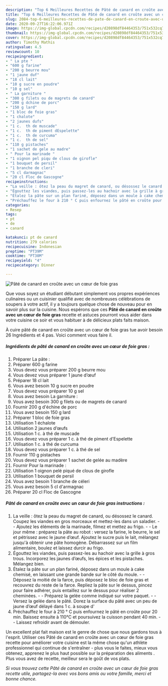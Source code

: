 ```yaml
---
description: "Top 6 Meilleures Recettes de Pâté de canard en croûte avec un cœur de foie gras"
title: "Top 6 Meilleures Recettes de Pâté de canard en croûte avec un cœur de foie gras"
slug: 2084-top-6-meilleures-recettes-de-pate-de-canard-en-croute-avec-un-cour-de-foie-gras
date: 2020-09-27T16:22:06.971Z
image: https://img-global.cpcdn.com/recipes/d20898df84464353/751x532cq70/pate-de-canard-en-croute-avec-un-coeur-de-foie-gras-photo-principale-de-la-recette.jpg
thumbnail: https://img-global.cpcdn.com/recipes/d20898df84464353/751x532cq70/pate-de-canard-en-croute-avec-un-coeur-de-foie-gras-photo-principale-de-la-recette.jpg
cover: https://img-global.cpcdn.com/recipes/d20898df84464353/751x532cq70/pate-de-canard-en-croute-avec-un-coeur-de-foie-gras-photo-principale-de-la-recette.jpg
author: Timothy Mathis
ratingvalue: 4.5
reviewcount: 10
recipeingredient:
- " La pte "
- "600 g farine"
- "200 g beurre mou"
- "1 jaune duf"
- "18 cl lait"
- "10 g sucre en poudre"
- "10 g sel"
- " La garniture "
- "300 g filets ou de magrets de canard"
- "200 g dchine de porc"
- "150 g lard"
- "1 bloc de foie gras"
- "1 chalote"
- "2 jaunes dufs"
- "1 c.  th de muscade"
- "1 c.  th de piment dEspelette"
- "1 c.  th de curcuma"
- "1 c.  th de sel"
- "110 g pistaches"
- "1 sachet de gele au madre"
- " Pour la marinade "
- "1 oignon pel piqu de clous de girofle"
- "1 bouquet de persil"
- "1 branche de cleri"
- "5 cl darmagnac"
- "20 cl Floc de Gascogne"
recipeinstructions:
- "La veille : ôtez la peau du magret de canard, ou désossez le canard. Coupez les viandes en gros morceaux et mettez-les dans un saladier.  Ajoutez les éléments de la marinade, filmez et mettez au frigo.  Le jour même : préparez la pâte au robot : versez la farine, le beurre, le sel et pétrissez avec le jaune d’œuf. Ajoutez le sucre puis le lait, mélangez jusqu&#39;à obtenir une pâte homogène. Débarrassez sur un film alimentaire, boulez et laissez durcir au frigo."
- "Égouttez les viandes, puis passez-les au hachoir avec la grille à gros trous. Incorporez les jaunes d’œufs, les épices et les pistaches. Mélangez bien."
- "Étalez la pâte sur un plan fariné, déposez dans un moule à cake chemisé, en laissant une grande bande sur le côté du moule.  Déposez la moitié de la farce, puis déposez le bloc de foie gras et recouvrez du reste de la farce. Repliez la pâte sur le dessus, pincez pour faire adhérer, puis entaillez sur le dessus pour réaliser 2 cheminées.  Préparez la gelée comme indiqué sur votre paquet.  Versez la gelée dans le pâté. Dorez la surface du pâté avec un peu de jaune d’œuf délayé dans 1 c. à soupe d&#39;"
- "Préchauffez le four à 210 ° C puis enfournez le pâté en croûte pour 20 min. Baissez ensuite à 110°C et poursuivez la cuisson pendant 40 min.  Laissez refroidir avant de démouler."
categories:
- Resep
tags:
- pt
- de
- canard

katakunci: pt de canard 
nutrition: 279 calories
recipecuisine: Indonesian
preptime: "PT39M"
cooktime: "PT30M"
recipeyield: "4"
recipecategory: Dinner

---
```



![Pâté de canard en croûte avec un cœur de foie gras](https://img-global.cpcdn.com/recipes/d20898df84464353/751x532cq70/pate-de-canard-en-croute-avec-un-coeur-de-foie-gras-photo-principale-de-la-recette.jpg)

Que vous soyez un étudiant débutant simplement vos propres expériences culinaires ou un cuisinier qualifié avec de nombreuses célébrations de soupers à votre actif, il y a toujours quelque chose de nouveau pour en savoir plus sur la cuisine. Nous espérons que ces <strong> Pâté de canard en croûte avec un cœur de foie gras </strong> recette et astuces pourront vous aider dans votre cuisine ce soir et vous habituer à de délicieux plats faits maison.

<!--inarticleads1-->

À cuire pâté de canard en croûte avec un cœur de foie gras tue avoir besoin 26 Ingrédients et 4 pas. Voici comment vous faire il.

##### Ingrédients de pâté de canard en croûte avec un cœur de foie gras :

1. Préparer  La pâte :
1. Préparer 600 g farine
1. Vous devez vous préparer 200 g beurre mou
1. Vous devez vous préparer 1 jaune d’œuf
1. Préparer 18 cl lait
1. Vous avez besoin 10 g sucre en poudre
1. Vous devez vous préparer 10 g sel
1. Vous avez besoin  La garniture :
1. Vous avez besoin 300 g filets ou de magrets de canard
1. Fournir 200 g d&#39;échine de porc
1. Vous avez besoin 150 g lard
1. Préparer 1 bloc de foie gras
1. Utilisation 1 échalote
1. Utilisation 2 jaunes d’œufs
1. Utilisation 1 c. à thé de muscade
1. Vous devez vous préparer 1 c. à thé de piment d&#39;Espelette
1. Utilisation 1 c. à thé de curcuma
1. Vous devez vous préparer 1 c. à thé de sel
1. Fournir 110 g pistaches
1. Vous devez vous préparer 1 sachet de gelée au madère
1. Fournir  Pour la marinade :
1. Utilisation 1 oignon pelé piqué de clous de girofle
1. Utilisation 1 bouquet de persil
1. Vous avez besoin 1 branche de céleri
1. Vous avez besoin 5 cl d&#39;armagnac
1. Préparer 20 cl Floc de Gascogne




<!--inarticleads2-->

##### Pâté de canard en croûte avec un cœur de foie gras instructions :

1. La veille : ôtez la peau du magret de canard, ou désossez le canard. Coupez les viandes en gros morceaux et mettez-les dans un saladier. -  - Ajoutez les éléments de la marinade, filmez et mettez au frigo. -  - Le jour même : préparez la pâte au robot : versez la farine, le beurre, le sel et pétrissez avec le jaune d’œuf. Ajoutez le sucre puis le lait, mélangez jusqu&#39;à obtenir une pâte homogène. Débarrassez sur un film alimentaire, boulez et laissez durcir au frigo.
1. Égouttez les viandes, puis passez-les au hachoir avec la grille à gros trous. Incorporez les jaunes d’œufs, les épices et les pistaches. Mélangez bien.
1. Étalez la pâte sur un plan fariné, déposez dans un moule à cake chemisé, en laissant une grande bande sur le côté du moule. -  - Déposez la moitié de la farce, puis déposez le bloc de foie gras et recouvrez du reste de la farce. Repliez la pâte sur le dessus, pincez pour faire adhérer, puis entaillez sur le dessus pour réaliser 2 cheminées. -  - Préparez la gelée comme indiqué sur votre paquet. -  - Versez la gelée dans le pâté. Dorez la surface du pâté avec un peu de jaune d’œuf délayé dans 1 c. à soupe d&#39;
1. Préchauffez le four à 210 ° C puis enfournez le pâté en croûte pour 20 min. Baissez ensuite à 110°C et poursuivez la cuisson pendant 40 min. -  - Laissez refroidir avant de démouler.




<!--inarticleads1-->

<p>
Un excellent plat fait maison est le genre de chose que nous gardons tous à l'esprit. Utiliser ces Pâté de canard en croûte avec un cœur de foie gras recette pour améliorer votre cuisine est la même chose qu'un athlète professionnel qui continue de s'entraîner - plus vous le faites, mieux vous obtenez, apprenez le plus haut possible sur la préparation des aliments . Plus vous avez de recette, meilleur sera le goût de vos plats.
</p>

<p>
<i>Si vous trouvez cette Pâté de canard en croûte avec un cœur de foie gras recette utile, partagez-la avec vos bons amis ou votre famille, merci et bonne chance.</i>
</p>
